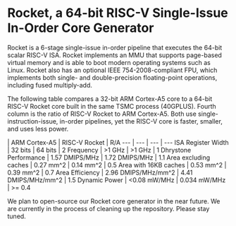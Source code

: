Rocket, a 64-bit RISC-V Single-Issue In-Order Core Generator
================================================================

Rocket is a 6-stage single-issue in-order pipeline that executes the 64-bit
scalar RISC-V ISA.  Rocket implements an MMU that supports page-based virtual
memory and is able to boot modern operating systems such as Linux.  Rocket
also has an optional IEEE 754-2008-compliant FPU, which implements both
single- and double-precision floating-point operations, including fused
multiply-add.

The following table compares a 32-bit ARM Cortex-A5 core to a 64-bit RISC-V
Rocket core built in the same TSMC process (40GPLUS). Fourth column is the
ratio of RISC-V Rocket to ARM Cortex-A5. Both use single-instruction-issue,
in-order pipelines, yet the RISC-V core is faster, smaller, and uses less
power.

 | ARM Cortex-A5 | RISC-V Rocket | R/A
--- | --- | --- | ---
ISA Register Width | 32 bits | 64 bits | 2
Frequency | >1 GHz | >1 GHz | 1
Dhrystone Performance | 1.57 DMIPS/MHz | 1.72 DMIPS/MHz | 1.1
Area excluding caches | 0.27 mm^2 | 0.14 mm^2 | 0.5
Area with 16KB caches | 0.53 mm^2 | 0.39 mm^2 | 0.7
Area Efficiency | 2.96 DMIPS/MHz/mm^2 | 4.41 DMIPS/MHz/mm^2 | 1.5
Dynamic Power | <0.08 mW/MHz | 0.034 mW/MHz | >= 0.4

We plan to open-source our Rocket core generator in the near future.  We are
currently in the process of cleaning up the repository.  Please stay tuned.
